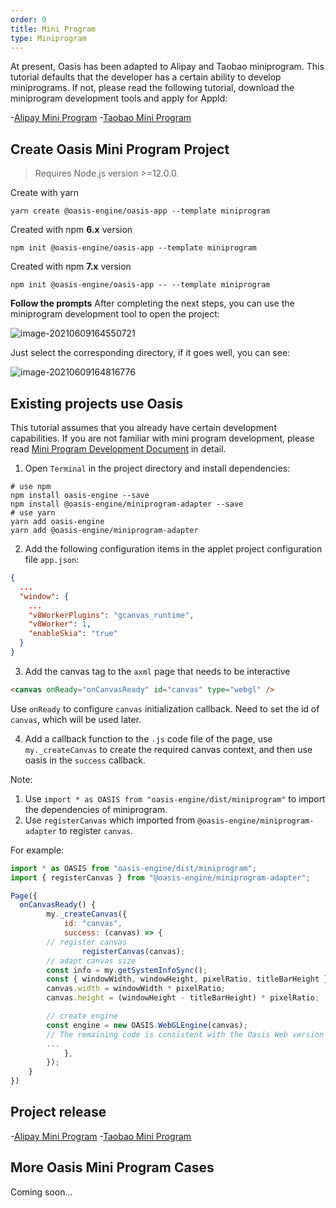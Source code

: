 ```yaml
---
order: 0
title: Mini Program
type: Miniprogram
---
```


At present, Oasis has been adapted to Alipay and Taobao miniprogram. This tutorial defaults that the developer has a certain ability to develop miniprograms. If not, please read the following tutorial, download the miniprogram development tools and apply for AppId:

-[Alipay Mini Program](https://opendocs.alipay.com/mini/developer) -[Taobao Mini Program](https://miniapp.open.taobao.com/docV3.htm?docId=119114&docType=1&tag=dev)

## Create Oasis Mini Program Project

> Requires Node.js version >=12.0.0.

Create with yarn

```shell
yarn create @oasis-engine/oasis-app --template miniprogram
```

Created with npm **6.x** version

```
npm init @oasis-engine/oasis-app --template miniprogram
```

Created with npm **7.x** version

```shell
npm init @oasis-engine/oasis-app -- --template miniprogram
```

**Follow the prompts** After completing the next steps, you can use the miniprogram development tool to open the project:

![image-20210609164550721](https://gw.alipayobjects.com/zos/OasisHub/3e2df40f-6ccd-4442-85f8-69233d04b3b5/image-20210609164550721.png)

Just select the corresponding directory, if it goes well, you can see:

![image-20210609164816776](https://gw.alipayobjects.com/zos/OasisHub/04386e9c-b882-41f7-8aa6-a1bf990d578b/image-20210609164816776.png)

## Existing projects use Oasis

This tutorial assumes that you already have certain development capabilities. If you are not familiar with mini program development, please read [Mini Program Development Document](https://opendocs.alipay.com/mini/developer) in detail.

1. Open `Terminal` in the project directory and install dependencies:

```shell
# use npm
npm install oasis-engine --save
npm install @oasis-engine/miniprogram-adapter --save
# use yarn
yarn add oasis-engine
yarn add @oasis-engine/miniprogram-adapter
```

2. Add the following configuration items in the applet project configuration file `app.json`:

```json
{
  ...
  "window": {
    ...
    "v8WorkerPlugins": "gcanvas_runtime",
    "v8Worker": 1,
    "enableSkia": "true"
  }
}
```

3. Add the canvas tag to the `axml` page that needs to be interactive

```html
<canvas onReady="onCanvasReady" id="canvas" type="webgl" />
```

Use `onReady` to configure `canvas` initialization callback. Need to set the id of `canvas`, which will be used later.

4. Add a callback function to the `.js` code file of the page, use `my._createCanvas` to create the required canvas context, and then use oasis in the `success` callback.

Note:

1. Use `import * as OASIS from "oasis-engine/dist/miniprogram"` to import the dependencies of miniprogram.
2. Use `registerCanvas` which imported from `@oasis-engine/miniprogram-adapter` to register `canvas`.

For example:

```js
import * as OASIS from "oasis-engine/dist/miniprogram";
import { registerCanvas } from "@oasis-engine/miniprogram-adapter";

Page({
  onCanvasReady() {
		my._createCanvas({
			id: "canvas",
			success: (canvas) => {
        // register canvas
				registerCanvas(canvas);
        // adapt canvas size
        const info = my.getSystemInfoSync();
        const { windowWidth, windowHeight, pixelRatio, titleBarHeight } = info;
        canvas.width = windowWidth * pixelRatio;
        canvas.height = (windowHeight - titleBarHeight) * pixelRatio;

        // create engine
        const engine = new OASIS.WebGLEngine(canvas);
        // The remaining code is consistent with the Oasis Web version
        ...
			},
		});
	}
})
```

## Project release

-[Alipay Mini Program](https://opendocs.alipay.com/mini/introduce/release) -[Taobao Mini Program](https://developer.alibaba.com/docs/doc.htm?spm=a219a.7629140.0.0.258775fexQgSFj&treeId=635&articleId=117321&docType=1)

## More Oasis Mini Program Cases

Coming soon...

